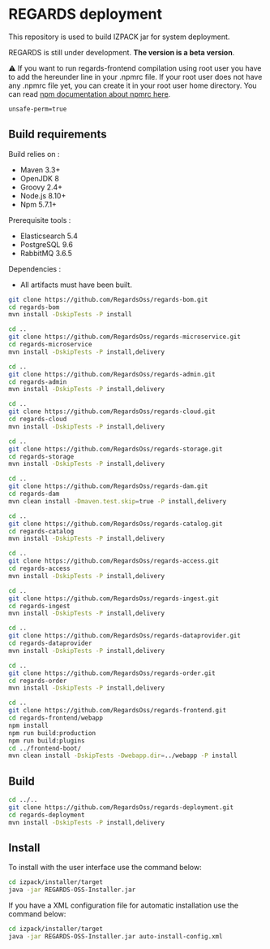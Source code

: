 # REGARDS deployment

This repository is used to build IZPACK jar for system deployment.

REGARDS is still under development. **The version is a beta version**.

:warning: If you want to run regards-frontend compilation using root user you have to add the hereunder line in your .npmrc file.
If your root user does not have any .npmrc file yet, you can create it in your root user home directory. You can read [npm documentation about npmrc here](https://docs.npmjs.com/files/npmrc). 
```sh
unsafe-perm=true
```

## Build requirements

Build relies on :
* Maven 3.3+
* OpenJDK 8
* Groovy 2.4+
* Node.js 8.10+
* Npm 5.7.1+

Prerequisite tools :
* Elasticsearch 5.4
* PostgreSQL 9.6
* RabbitMQ 3.6.5

Dependencies : 
* All artifacts must have been built.

```bash
git clone https://github.com/RegardsOss/regards-bom.git
cd regards-bom
mvn install -DskipTests -P install

cd ..
git clone https://github.com/RegardsOss/regards-microservice.git
cd regards-microservice
mvn install -DskipTests -P install,delivery

cd ..
git clone https://github.com/RegardsOss/regards-admin.git
cd regards-admin
mvn install -DskipTests -P install,delivery

cd ..
git clone https://github.com/RegardsOss/regards-cloud.git
cd regards-cloud
mvn install -DskipTests -P install,delivery 

cd ..
git clone https://github.com/RegardsOss/regards-storage.git
cd regards-storage
mvn install -DskipTests -P install,delivery

cd ..
git clone https://github.com/RegardsOss/regards-dam.git
cd regards-dam
mvn clean install -Dmaven.test.skip=true -P install,delivery

cd ..
git clone https://github.com/RegardsOss/regards-catalog.git
cd regards-catalog
mvn install -DskipTests -P install,delivery

cd ..
git clone https://github.com/RegardsOss/regards-access.git
cd regards-access
mvn install -DskipTests -P install,delivery

cd ..
git clone https://github.com/RegardsOss/regards-ingest.git
cd regards-ingest
mvn install -DskipTests -P install,delivery

cd ..
git clone https://github.com/RegardsOss/regards-dataprovider.git
cd regards-dataprovider
mvn install -DskipTests -P install,delivery

cd ..
git clone https://github.com/RegardsOss/regards-order.git
cd regards-order
mvn install -DskipTests -P install,delivery

cd ..
git clone https://github.com/RegardsOss/regards-frontend.git
cd regards-frontend/webapp
npm install
npm run build:production
npm run build:plugins
cd ../frontend-boot/
mvn clean install -DskipTests -Dwebapp.dir=../webapp -P install
```

## Build

```bash
cd ../..
git clone https://github.com/RegardsOss/regards-deployment.git
cd regards-deployment
mvn install -DskipTests -P install,delivery
```

## Install

To install with the user interface use the command below:

```bash
cd izpack/installer/target
java -jar REGARDS-OSS-Installer.jar 
```

If you have a XML configuration file for automatic installation use the command below:

```bash
cd izpack/installer/target
java -jar REGARDS-OSS-Installer.jar auto-install-config.xml
```
